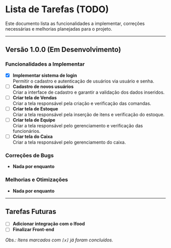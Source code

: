 # Lista de Tarefas (TODO)

Este documento lista as funcionalidades a implementar, correções necessárias e melhorias planejadas para o projeto.

---

## Versão 1.0.0 (Em Desenvolvimento)

### Funcionalidades a Implementar
- [x] **Implementar sistema de login**  
  Permitir o cadastro e autenticação de usuários via usuário e senha.
- [ ] **Cadastro de novos usuários**  
  Criar a interface de cadastro e garantir a validação dos dados inseridos.
- [ ] **Criar tela de Vendas**  
  Criar a tela responsável pela criação e verificação das comandas.
- [ ] **Criar tela de Estoque**  
  Criar a tela responsável pela inserção de itens e verificação do estoque.
- [ ] **Criar tela de Equipe**  
  Criar a tela responsável pelo gerenciamento e verificação das funcionários.
- [ ] **Criar tela do Caixa**  
  Criar a tela responsável pelo gerenciamento do caixa.

### Correções de Bugs
- **Nada por enquanto**

### Melhorias e Otimizações
- **Nada por enquanto**

---

## Tarefas Futuras
- [ ] **Adicionar integração com o Ifood**
- [ ] **Finalizar Front-end**

*Obs.: Itens marcados com `[x]` já foram concluídos.*

